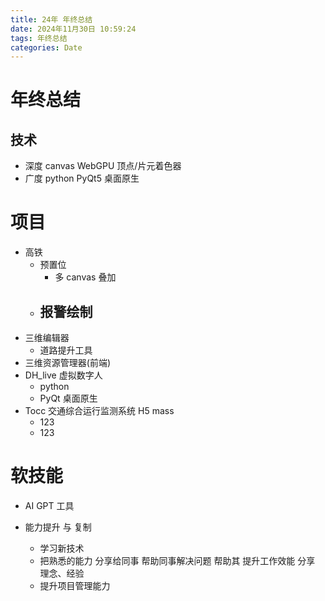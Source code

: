 ```yaml
---
title: 24年 年终总结
date: 2024年11月30日 10:59:24
tags: 年终总结
categories: Date 
---
```

# 年终总结
## 技术
+ 深度
  canvas
  WebGPU
  顶点/片元着色器
+ 广度
  python
  PyQt5 桌面原生

# 项目
+ 高铁
  - 预置位
    - 多 canvas 叠加
  - 报警绘制
    - 
+ 三维编辑器
  - 道路提升工具
+ 三维资源管理器(前端)
+ DH_live 虚拟数字人
  - python
  - PyQt 桌面原生
+ Tocc 交通综合运行监测系统 H5 mass
  - 123
  - 123

# 软技能
+ AI GPT 工具


+ 能力提升 与 复制
  - 学习新技术
  - 把熟悉的能力 分享给同事
    帮助同事解决问题
    帮助其 提升工作效能
    分享 理念、经验
  - 提升项目管理能力